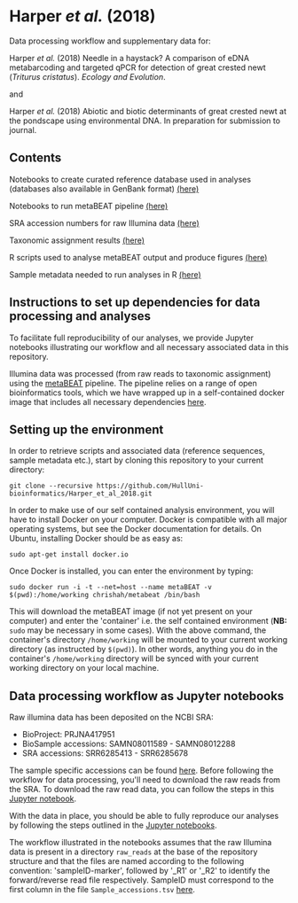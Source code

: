 # Harper *et al.* (2018)

Data processing workflow and supplementary data for:

Harper *et al.* (2018) Needle in a haystack? A comparison of eDNA metabarcoding and targeted qPCR for detection of great crested newt (*Triturus cristatus*). *Ecology and Evolution*.

and

Harper *et al.* (2018) Abiotic and biotic determinants of great crested newt at the pondscape using environmental DNA. In preparation for submission to journal.


## Contents

Notebooks to create curated reference database used in analyses (databases also available in GenBank format) [(here)](https://github.com/HullUni-bioinformatics/Harper_et_al_2018/tree/master/Reference_database)

Notebooks to run metaBEAT pipeline [(here)](https://github.com/HullUni-bioinformatics/Harper_et_al_2018/blob/master/Jupyter%20notebooks/)

SRA accession numbers for raw Illumina data [(here)](https://github.com/HullUni-bioinformatics/Harper_et_al_2018/blob/master/Data/Sample_accessions.tsv)

Taxonomic assignment results [(here)](https://github.com/HullUni-bioinformatics/Harper_et_al_2018/tree/master/Data/Taxonomic_Assignment_Results)

R scripts used to analyse metaBEAT output and produce figures [(here)](https://github.com/HullUni-bioinformatics/Harper_et_al_2018/tree/master/R%20scripts)

Sample metadata needed to run analyses in R [(here)](https://github.com/HullUni-bioinformatics/Harper_et_al_2018/tree/master/Data/Sample_Metadata)


## Instructions to set up dependencies for data processing and analyses

To facilitate full reproducibility of our analyses, we provide Jupyter notebooks illustrating our workflow and all necessary associated data in this repository.

Illumina data was processed (from raw reads to taxonomic assignment) using the [metaBEAT](https://github.com/HullUni-bioinformatics/metaBEAT) pipeline. The pipeline relies on a range of open bioinformatics tools, which we have wrapped up in a self-contained docker image that includes all necessary dependencies [here](https://hub.docker.com/r/chrishah/metabeat/).


## Setting up the environment

In order to retrieve scripts and associated data (reference sequences, sample metadata etc.), start by cloning this repository to your current directory:

```
git clone --recursive https://github.com/HullUni-bioinformatics/Harper_et_al_2018.git
```

In order to make use of our self contained analysis environment, you will have to install Docker on your computer. Docker is compatible with all major operating systems, but see the Docker documentation for details. On Ubuntu, installing Docker should be as easy as:

```
sudo apt-get install docker.io
```

Once Docker is installed, you can enter the environment by typing:

```
sudo docker run -i -t --net=host --name metaBEAT -v $(pwd):/home/working chrishah/metabeat /bin/bash
```

This will download the metaBEAT image (if not yet present on your computer) and enter the 'container' i.e. the self contained environment (**NB:** ```sudo``` may be necessary in some cases). With the above command, the container's directory ```/home/working``` will be mounted to your current working directory (as instructed by ```$(pwd)```). In other words, anything you do in the container's ```/home/working``` directory will be synced with your current working directory on your local machine.


## Data processing workflow as Jupyter notebooks

Raw illumina data has been deposited on the NCBI SRA:
- BioProject: PRJNA417951
- BioSample accessions: SAMN08011589 - SAMN08012288
- SRA accessions: SRR6285413 - SRR6285678

The sample specific accessions can be found [here](https://github.com/HullUni-bioinformatics/Harper_et_al_2018/blob/master/Data/Sample_accessions.tsv). Before following the workflow for data processing, you'll need to download the raw reads from the SRA. To download the raw read data, you can follow the steps in this [Jupyter notebook](https://github.com/HullUni-bioinformatics/Harper_et_al_2018/blob/master/raw_reads/How_to_download_from_SRA.ipynb).

With the data in place, you should be able to fully reproduce our analyses by following the steps outlined in the [Jupyter notebooks](https://github.com/HullUni-bioinformatics/Harper_et_al_2018/tree/master/Jupyter%20notebooks).

The workflow illustrated in the notebooks assumes that the raw Illumina data is present in a directory ```raw_reads``` at the base of the repository structure and that the files are named according to the following convention: 'sampleID-marker', followed by '_R1' or '_R2' to identify the forward/reverse read file respectively. SampleID must correspond to the first column in the file ```Sample_accessions.tsv``` [here](https://github.com/HullUni-bioinformatics/Harper_et_al_2018/blob/master/Data/Sample_accessions.tsv).
